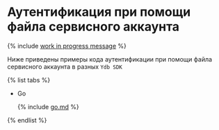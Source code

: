 # Аутентификация при помощи файла сервисного аккаунта

{% include [work in progress message](../../_includes/addition.md) %}

Ниже приведены примеры кода аутентификации при помощи файла сервисного аккаунта в разных `Ydb SDK`

{% list tabs %}

- Go


  {% include [go.md](service_account/go.md) %}


{% endlist %}
